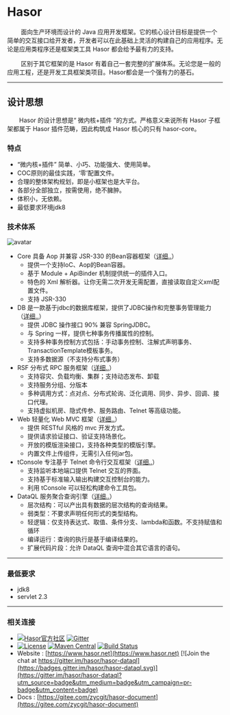 # Hasor

&emsp;&emsp; 面向生产环境而设计的 Java 应用开发框架。它的核心设计目标是提供一个简单的交互接口给开发者，开发者可以在此基础上灵活的构建自己的应用程序。无论是应用类程序还是框架类工具 Hasor 都会给予最有力的支持。

&emsp;&emsp; 区别于其它框架的是 Hasor 有着自己一套完整的扩展体系。无论您是一般的应用工程，还是开发工具框架类项目。Hasor都会是一个强有力的基石。

----------
## 设计思想
&emsp;&emsp;Hasor 的设计思想是“ 微内核+插件 ”的方式。严格意义来说所有 Hasor 子框架都属于 Hasor 插件范畴，因此构筑成 Hasor 核心的只有 hasor-core。

### 特点
- “微内核+插件” 简单、小巧、功能强大、使用简单。
- COC原则的最佳实践，‘零’配置文件。
- 合理的整体架构规划，即是小框架也是大平台。
- 各部分全部独立，按需使用，绝不臃肿。
- 体积小，无依赖。
- 最低要求环境jdk8

### 技术体系
![avatar](https://www.hasor.net/web/_images/CC2_403A_3BD5_D581.png)

- Core 具备 Aop 并兼容 JSR-330 的Bean容器框架（[详细..](hasor-core/README.md)）
  - 提供一个支持IoC、Aop的Bean容器。
  - 基于 Module + ApiBinder 机制提供统一的插件入口。
  - 特色的 Xml 解析器。让你无需二次开发无需配置，直接读取自定义xml配置文件。
  - 支持 JSR-330
- DB 是一款基于jdbc的数据库框架，提供了JDBC操作和完整事务管理能力（[详细..](hasor-db/README.md)）
  - 提供 JDBC 操作接口 90% 兼容 SpringJDBC。
  - 与 Spring 一样，提供七种事务传播属性的控制。
  - 支持多种事务控制方式包括：手动事务控制、注解式声明事务、TransactionTemplate模板事务。
  - 支持多数据源（不支持分布式事务）
- RSF 分布式 RPC 服务框架（[详细..](hasor-rsf/README.md)）
  - 支持容灾、负载均衡、集群；支持动态发布、卸载
  - 支持服务分组、分版本
  - 多种调用方式：点对点、分布式轮询、泛化调用、同步、异步、回调、接口代理。
  - 支持虚拟机房、隐式传参、服务路由、Telnet 等高级功能。
- Web 轻量化 Web MVC 框架（[详细..](hasor-web/README.md)）
  - 提供 RESTful 风格的 mvc 开发方式。
  - 提供请求验证接口、验证支持场景化。
  - 开放的模版渲染接口，支持各种类型的模版引擎。
  - 内置文件上传组件，无需引入任何jar包。
- tConsole 专注基于 Telnet 命令行交互框架（[详细..](hasor-tconsole/README.md)）
  - 支持监听本地端口提供 Telnet 交互的界面。
  - 支持基于标准输入输出构建交互控制台的能力。
  - 利用 tConsole 可以轻松构建命令工具包。
- DataQL 服务聚合查询引擎（[详细..](hasor-dataql/README.md)）
  - 层次结构：可以产出具有数据的层次结构的查询结果。
  - 弱类型：不要求声明任何形式的类型结构。
  - 轻逻辑：仅支持表达式、取值、条件分支、lambda和函数。不支持赋值和循环
  - 编译运行：查询的执行是基于编译结果的。
  - 扩展代码片段：允许 DataQL 查询中混合其它语言的语句。

----------
### 最低要求
* jdk8
* servlet 2.3

----------
### 相关连接

* [![Hasor官方社区](https://pub.idqqimg.com/wpa/images/group.png)](https://qm.qq.com/cgi-bin/qm/qr?k=0ZqU8WlKVENanH6ajgpbVua7WJUMOKQ9&jump_from=webapi)
[![Gitter](https://badges.gitter.im/hasor/hasor-dataql.svg)](https://gitter.im/hasor/hasor-dataql?utm_source=badge&utm_medium=badge&utm_campaign=pr-badge)
* [![License](https://img.shields.io/badge/license-Apache%202-4EB1BA.svg)](https://www.apache.org/licenses/LICENSE-2.0.html)
[![Maven Central](https://maven-badges.herokuapp.com/maven-central/net.hasor/hasor-core/badge.svg)](https://maven-badges.herokuapp.com/maven-central/net.hasor/hasor-core)
[![Build Status](https://travis-ci.org/zycgit/hasor.svg?branch=master)](https://travis-ci.org/zycgit/hasor)
* Website : [https://www.hasor.net](https://www.hasor.net)
[![Join the chat at https://gitter.im/hasor/hasor-dataql](https://badges.gitter.im/hasor/hasor-dataql.svg)](https://gitter.im/hasor/hasor-dataql?utm_source=badge&utm_medium=badge&utm_campaign=pr-badge&utm_content=badge)
* Docs : [https://gitee.com/zycgit/hasor-document](https://gitee.com/zycgit/hasor-document)